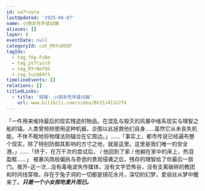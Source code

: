 ```yaml
---
id: ua7ruyrw
lastUpdated: '2025-06-07'
name: 小朋友吃早餐动画
aliases: []
layer: 8
eventDate: null
categoryId: cat_MXtv05QF
tagIds:
  - tag_fRp-FvBe
  - tag_pt7cyzs9
  - tag_RYrNofQS
  - tag_5uiQ64t5
timelineEvents: []
relations: []
titledLinks:
  - title: '链接: 小朋友吃早餐动画'
    url: www.bilibili.com/video/BV15J411G7fX
---
```

「一件用来维持最后的现实残迹的物品，在混乱与毁灭的风暴中维系现实与理智之船的锚。人类曾频频使用这种机器，企图以此拯救他们自身……虽然它从未丧失机能，不休不眠地将物理法则辐合在它周边。」……「事实上，都市传说已经遍布整个现实，除了特别防御其影响的方寸之地，就是这里。这里是我们唯一的安全港。」……「终于，在万千次的尝试后， / 他回到了家 / 他躺在家中的床上，热泪盈眶……」                                                              被暴风雨般偏执与奇诡的景观侵袭之后，残存的理智给了你最后一扇门。推开-这一次…没有毒电波失传媒体，没有文字恐怖谷，没有支离破碎的教团和时间线穿梭。存在于兔子洞的一切都是镜花水月，深切的幻梦。爱丽丝从梦中醒来了。***只是一个小女孩吃麦片而已。***
